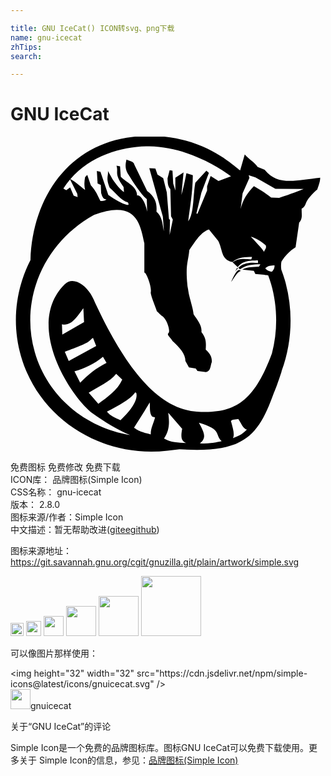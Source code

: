 ```yaml
---

title: GNU IceCat() ICON转svg、png下载
name: gnu-icecat
zhTips: 
search: 

---
```


# GNU IceCat  <small style="font-size: 60%;font-weight: 100"></small>

<div id="svg" class="svg-wrap">
<svg role="img" viewBox="0 0 24 24" xmlns="http://www.w3.org/2000/svg"><title>GNU IceCat icon</title><path d="M10.436-0.055C10.07-0.049,9.692-0.025,9.297,0.02C4.501,0.562,1.685,4.556,1.522,9.399 c-1.123,2.201-1.453,4.791-0.724,7.324c1.396,4.853,6.216,7.785,11.169,7.204l0.909-0.107c4.956,0.327,6.013-1.024,7.199-4.318 c0.125-0.272,0.306-0.77,0.569-1.574c0.007-0.038,0.016-0.077,0.021-0.096c0.789-2.152,0.905-4.582,0.24-6.891 c-0.08-0.277-0.171-0.548-0.273-0.812c-0.03-0.19-0.024-0.42,0.009-0.6c0.29-0.475,0.65-0.833,1.079-1.1l0.273-1.876 c0.287-0.323,0.177-0.601,0.19-1.061c0.167-0.079,0.259-0.214,0.329-0.43c0.077-0.238,0.448-0.688,0.863-1.037 c0.064-0.189,0.224-0.574,0.222-0.895c-1.988,0.227-3.237,0.609-4.235-0.612L18.829,2.31c-0.24-0.372-0.672-0.585-0.981-0.951 l-0.35,1.213C17.067,2.305,14.749-0.124,10.436-0.055L10.436-0.055z M10.577,0.741c2.595,0.037,4.973,1.347,6.221,2.285 l-0.951,0.355l-0.599-0.382l-0.27,0.788v0.326L14.244,5.88l-0.08-0.027l0.379-1.577l0.572-1.52l-0.192-0.163l-0.842,0.922 c-0.179,0.981-0.09,2.364-0.542,2.937c0.141-1.152,0.341-2.159,0.353-3.506l-0.489-0.163c-0.113,0.596-0.265,1.278-0.382,1.657 l0.163-1.71L12.56,3.135v0.978l-0.163-0.542l-0.056-0.978l-0.216-0.029l-0.163,0.625c0.028,0.272-0.015,0.543,0.216,0.815 l0.056,2.066l0.134,0.246l-0.243,1.168l0.027-1.141l-0.08-0.08L11.908,4.25l-0.273-1.088L11.2,2.892L11.037,2.43l-0.462-0.029 l1.034,3.698l0.08,1.112c-0.118-0.527-0.113-1.102-0.569-1.494c0.045-0.553-0.036-1.095-0.708-1.577L9.434,2.131 C9.4,1.893,9.067,1.854,8.835,1.749c-0.07,0.32-0.131,0.643,0.083,1.034c0.489,0.777,0.978,1.559,1.467,1.983l0.027,0.951 C10.251,4.84,9.809,4.367,9.65,4.495C9.645,3.78,8.858,3.513,8.402,3.055L8.346,2.267l-0.27-0.056 c0.169,0.533-0.219,0.571,0.542,1.63l0.027,0.382c-0.29-0.197-0.579-0.565-0.868-0.978L7.424,2.62 c0.037,0.428-0.175,0.524,0.134,1.277c0.456,0.396,0.866,0.977,1.387,1.114c0,0,0.109,0.19,0,0.19 c-0.109,0-0.326-0.083-0.326-0.083c-0.3-0.137-0.586-0.26-1.168-0.679L6.853,2.673L6.58,2.62l0.056,0.951l0.243,0.107l0.027,0.625 c0.106,0.371,0.228,0.518,0.409,0.462C7.213,4.89,7.094,4.917,6.853,4.902C6.651,4.524,6.528,4.155,6.118,3.707l-0.27-0.788 L5.685,3.082c-0.059,0.296-0.085,0.61,0,0.978C5.42,3.903,5.027,3.467,4.56,3.24c1.534-1.78,3.904-2.462,5.766-2.496 C10.41,0.742,10.494,0.74,10.577,0.741L10.577,0.741z M18.147,2.935l0.518,0.171l1.518,0.866l2.151,0.019 c-0.617,0.242-1.377,0.526-1.862,0.673l-0.615-0.019c-0.486-0.414-0.876-0.613-1.312-0.876c-0.528,0.553-0.839,1.035-1.013,1.74 l0.152-1.192l0.521-1.173L18.147,2.935z M4.539,3.266l0.548,1.093l0.027,0.243L4.814,4.495L4.544,3.87L4.245,4.087L4.028,3.958 C4.184,3.712,4.356,3.481,4.539,3.266z M8.066,5.58c1.617-0.037,1.873,1.306,2.132,2.549v2.229 c0.186,0.018,0.568,1.138,0.489,1.494c-0.045,0.204,0.489,1.425,0.452,1.43c0.288,0.278,0.235,0.248,0.465,0.425 c0.317,0.244,0.604,1.136,0.428,1.267c-0.168,0.124,0.221,0.402,0.313,0.601c0.568,0.507,0.989,1.016,0.981,1.523l0.27,0.489 l0.516,0.08l0.136,0.192l0.652,0.08c0.375-0.081,0.32-0.486,0.436-0.762c0.022-0.279-0.058-0.6-0.462-0.951 c0.021-0.422,0.074-0.838-0.326-1.331c0.057-0.504-0.311-0.922-0.599-1.357c-0.035-0.374-0.197-0.885-0.321-1.381 c-0.061-0.245-0.09-0.498-0.139-0.74c-0.182-1.677,0.058-1.866,0.134-2.771c0.62-0.932,0.945-1.379,1.496-1.577l0.705,0.871 c0.348,0.633,0.199,1.444,1.061,1.603l0.021,0.021c0.44-0.397,1.023-0.384,1.497-0.396l-0.057,0.188 c-0.571-0.06-1.038-0.074-1.424,0.216l0.385,0.374c0.413-0.536,0.982-0.5,1.542-0.521l0.006,0.207 c-0.605-0.08-1.184,0.021-1.497,0.362l0.123,0.118h0.005c0.466-0.364,1.024-0.384,1.552-0.39l-0.104,0.184 c-0.53,0.043-0.895,0.007-1.274,0.23c0.293,0.031,0.588,0.057,0.882,0.086l0.11,0.243l0.679,0.056 c0.119,0.03,0.216,0.043,0.302,0.045c0.083,0.221,0.158,0.445,0.224,0.676c0.504,1.751,0.502,3.588,0.059,5.283 c-1.359,3.648-2.804,4.625-5.742,4.428c-3.067-0.206-5.543-3.614-7.725-8.283c-0.476-1.295-1.641-2.116-2.318-1.424 c-3.08,3.063,0.395,8.51,2.104,9.825c0.957,0.692,1.924,1.245,2.878,1.673c-3.388-0.564-6.284-2.92-7.263-6.322 C0.668,12.32,2.619,8.027,6.345,5.973c0.004-0.001,0.01-0.004,0.013-0.005C7.055,5.708,7.613,5.591,8.066,5.58L8.066,5.58z M18.31,7.625c0.294,0.045,0.84,0.366,1.139,0.665c0.09,0.244-0.136,0.354-0.12,0.497c0.008,0.024,0.004,0.032,0.003,0.032 c-0.001-0.011-0.002-0.021-0.003-0.032C19.305,8.715,18.908,8.227,18.31,7.625z M20.118,9.811 c-0.002,0.253-0.083,0.341-0.192,0.476c-0.111,0.009-0.39-0.075-0.513-0.251C19.598,9.823,19.882,9.825,20.118,9.811z M17.277,9.983c-0.059,0.071-0.086,0.157-0.156,0.306c0.091-0.14,0.146-0.201,0.207-0.245L17.277,9.983z M17.419,10.159 c-0.225,0.063-0.387,0.419-0.613,0.923c0.241-0.297,0.407-0.718,0.746-0.852L17.419,10.159z M5.551,13.076l0.053,1.058 l-1.657,0.951l-0.027-0.788C4.612,14.476,5.071,13.736,5.551,13.076z M6.286,15.331l0.243,0.625l-2.092,1.141l-0.299-0.708 C6.233,15.623,5.873,15.629,6.286,15.331z M7.045,16.771l0.273,0.462c-0.788,0.389-1.438,0.914-2.009,1.52l-0.436-0.868 C5.663,17.646,6.406,17.313,7.045,16.771z M8.052,18.075l0.462,0.436c-0.362,0.811-1.11,1.315-1.822,1.846L5.96,19.515 C6.679,19.046,7.591,18.673,8.052,18.075z M9.595,19.582c0.073,0.433-0.222,1.076-1.216,2.026 c-0.387-0.174-0.787-0.337-1.034-0.652c1.61-0.816,2.024-1.255,2.143-1.471C9.53,19.479,9.6,19.517,9.595,19.582L9.595,19.582z M10.607,20.25c0.037,0.383-0.041,0.831,0.19,1.085l0.216,0.056c-0.114,0.471-0.341,0.823-0.326,1.294 c-0.859-0.208-0.954-0.297-1.277-0.506C10.408,20.627,10.599,20.262,10.607,20.25L10.607,20.25z M12.018,21.036l1.061,1.224 c-0.107,0.585-0.098,0.934,0.299,1.087c-0.6-0.033-1.188-0.04-1.683-0.345C12.125,22.363,12.118,21.791,12.018,21.036z M17.355,21.512c0.308,0.469,0.349,0.707,0.657,0.815c-0.406,0.394-0.589,0.471-1.066,0.652c0.15-0.304,0.001-0.73-0.134-1.248 C16.712,21.539,17.213,21.555,17.355,21.512z M14.356,21.797c1.79,0.534,1.183,0.874,1.732,1.408 c-0.472,0.099-0.905,0.205-1.659,0.163C14.985,22.956,14.731,22.496,14.356,21.797z"/></svg>
</div>
<detail full-name='gnu-icecat'></detail>

<div class="detail-page">
<p>
<span><span class="badge-success badge">免费图标</span> <span class="badge-success badge">免费修改</span>  <span class="badge-success badge">免费下载</span> </span>
<br/>
<span>
ICON库：
<span class="badge-secondary badge">品牌图标(Simple Icon)</span> 
</span>
<br/>
<span>
CSS名称：
<span class="badge-secondary badge">gnu-icecat</span> 
</span>

<br/>
<span>
版本：
<span class="badge-secondary badge">2.8.0</span> 
</span>
<br/>
<span>图标来源/作者：<span class="badge-light badge">Simple Icon</span></span> 
<br/>
<span class="zh-detail">中文描述：暂无<span class="help-link"><span>帮助改进</span>(<a href="https://gitee.com/liuwave/icon-helper/edit/master/json/brands/gnu-icecat.json" target="_blank" rel="noopener noreferrer">gitee</a><a href="https://github.com/liuwave/icon-helper/edit/master/json/brands/gnu-icecat.json" target="_blank" rel="noopener noreferrer">github</a></span>)</span><br/>
</p>
</div><div class="description description alert alert-light"><p>图标来源地址：<a href="https://git.savannah.gnu.org/cgit/gnuzilla.git/plain/artwork/simple.svg" target="_blank" rel="noopener noreferrer">https://git.savannah.gnu.org/cgit/gnuzilla.git/plain/artwork/simple.svg</a></p></div>
<div class="alert alert-dark">
<img height="21" width="21" src="https://cdn.jsdelivr.net/npm/simple-icons@latest/icons/gnuicecat.svg" />
<img height="24" width="24" src="https://cdn.jsdelivr.net/npm/simple-icons@latest/icons/gnuicecat.svg" />
<img height="32" width="32" src="https://cdn.jsdelivr.net/npm/simple-icons@latest/icons/gnuicecat.svg" />
<img height="48" width="48" src="https://cdn.jsdelivr.net/npm/simple-icons@latest/icons/gnuicecat.svg" />
<img height="64" width="64" src="https://cdn.jsdelivr.net/npm/simple-icons@latest/icons/gnuicecat.svg" />
<img height="96" width="96" src="https://cdn.jsdelivr.net/npm/simple-icons@latest/icons/gnuicecat.svg" />

</div>
<div>
  <p>可以像图片那样使用：    
  </p>
  <div class="alert alert-primary" style="font-size: 14px">
    &lt;img height="32" width="32" src="https://cdn.jsdelivr.net/npm/simple-icons@latest/icons/gnuicecat.svg" /&gt;
    <copy-btn content='<img height="32" width="32" src="https://cdn.jsdelivr.net/npm/simple-icons@latest/icons/gnuicecat.svg" />'></copy-btn>
  </div>
  <div class="alert alert-secondary">
    <img height="32" width="32" src="https://cdn.jsdelivr.net/npm/simple-icons@latest/icons/gnuicecat.svg" />gnuicecat
    <copy-btn content="gnuicecat" btn-title="复制图标名称"></copy-btn>
  </div>
</div>

<Vssue title="关于“GNU IceCat”的评论" >关于“GNU IceCat”的评论</Vssue>


<div><p>Simple Icon是一个免费的品牌图标库。图标GNU IceCat可以免费下载使用。更多关于  Simple Icon的信息，参见：<a target="_blank" href="https://iconhelper.cn/brands.html">品牌图标(Simple Icon)</a>
</p></div>
